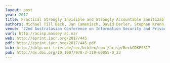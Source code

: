 ```yaml
---
layout: post
year: 2017
title: Practical Strongly Invisible and Strongly Accountable Sanitizable Signatures
authors: Michael Till Beck, Jan Camenisch, David Derler, Stephan Krenn, Henrich C. Pöhls, Kai Samelin, Daniel Slamanig
venue: "22nd Australasian Conference on Information Security and Privacy - ACISP 2017"
vurl: http://acisp.massey.ac.nz/
web: http://eprint.iacr.org/2017/445
pdf: http://eprint.iacr.org/2017/445.pdf
bib: http://dblp.uni-trier.de/rec/bibtex/conf/acisp/BeckCDKPSS17
pub: http://dx.doi.org/10.1007/978-3-319-60055-0_23
---
```


